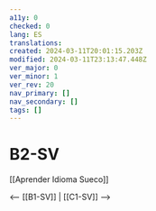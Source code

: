 ```yaml
---
a11y: 0
checked: 0
lang: ES
translations: 
created: 2024-03-11T20:01:15.203Z
modified: 2024-03-11T23:13:47.448Z
ver_major: 0
ver_minor: 1
ver_rev: 20
nav_primary: []
nav_secondary: []
tags: []
---
```

# B2-SV

[[Aprender Idioma Sueco]]

<-- [[B1-SV]] | [[C1-SV]] -->